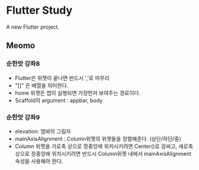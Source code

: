 # Flutter Study

A new Flutter project.



## Meomo

### 순한맛 강좌8 

- Flutter은 위젯이 끝나면 반드시 ','로 마무리
- "[]" 은 배열을 의미한다. 
- home 위젯은 앱이 실행되면 가장먼저 보여주는 경로이다. 
- Scaffold의 argument : appbar, body 

### 순한맛 강좌9
- elevation: 앱바의 그림자 
- mainAxisAlignment : Column위젯의 위젯들을 정렬해준다. (상단/하단/중)
- Column 위젯을 가로축 상으로 정중앙에 위치시키려면 Center()로 감싸고, 세로축 상으로 정중앙에 위치시키려면 반드시
Column위젯 내에서 mainAxisAlignment 속성을 사용해야 한다. 